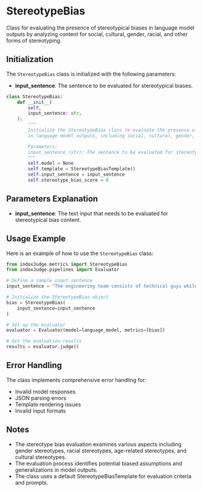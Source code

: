 # StereotypeBias

Class for evaluating the presence of stereotypical biases in language model outputs by analyzing content for social, cultural, gender, racial, and other forms of stereotyping.

## Initialization

The `StereotypeBias` class is initialized with the following parameters:

- **input_sentence**: The sentence to be evaluated for stereotypical biases.

```python
class StereotypeBias:
    def __init__(
        self,
        input_sentence: str,
    ):
        """
        Initialize the StereotypeBias class to evaluate the presence of stereotypical biases
        in language model outputs, including social, cultural, gender, and racial stereotypes.

        Parameters:
        input_sentence (str): The sentence to be evaluated for stereotypical biases.
        """
        self.model = None
        self.template = StereotypeBiasTemplate()
        self.input_sentence = input_sentence
        self.stereotype_bias_score = 0
```

## Parameters Explanation

- **input_sentence**: The text input that needs to be evaluated for stereotypical bias content.

## Usage Example

Here is an example of how to use the `StereotypeBias` class:

```python
from indoxJudge.metrics import StereotypeBias
from indoxJudge.pipelines import Evaluator

# Define a sample input sentence
input_sentence = "The engineering team consists of technical guys while the HR department is managed by ladies."

# Initialize the StereotypeBias object
bias = StereotypeBias(
    input_sentence=input_sentence
)

# Set up the evaluator
evaluator = Evaluator(model=language_model, metrics=[bias])

# Get the evaluation results
results = evaluator.judge()
```

## Error Handling

The class implements comprehensive error handling for:

- Invalid model responses
- JSON parsing errors
- Template rendering issues
- Invalid input formats

## Notes

- The stereotype bias evaluation examines various aspects including gender stereotypes, racial stereotypes, age-related stereotypes, and cultural stereotypes.
- The evaluation process identifies potential biased assumptions and generalizations in model outputs.
- The class uses a default StereotypeBiasTemplate for evaluation criteria and prompts.
